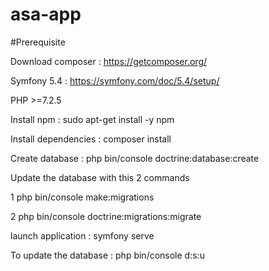 # asa-app

#Prerequisite

Download composer : https://getcomposer.org/

Symfony 5.4 : https://symfony.com/doc/5.4/setup/

PHP >=7.2.5

Install npm :  sudo apt-get install -y npm

Install dependencies : composer install

Create database : php bin/console doctrine:database:create

Update the database with this 2 commands

  1 php bin/console make:migrations

  2 php bin/console doctrine:migrations:migrate


launch application : symfony serve

To update the database : php bin/console d:s:u
